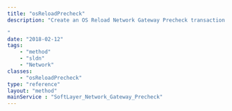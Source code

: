 ```yaml
---
title: "osReloadPrecheck"
description: "Create an OS Reload Network Gateway Precheck transaction. 

"
date: "2018-02-12"
tags:
    - "method"
    - "sldn"
    - "Network"
classes:
    - "osReloadPrecheck"
type: "reference"
layout: "method"
mainService : "SoftLayer_Network_Gateway_Precheck"
---
```

